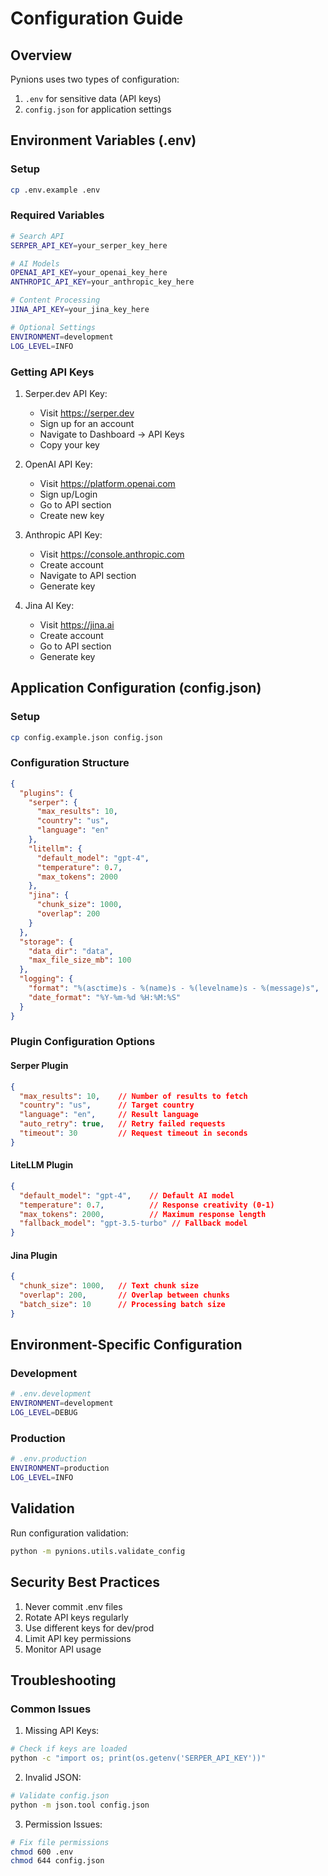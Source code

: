 # Configuration Guide

## Overview

Pynions uses two types of configuration:
1. `.env` for sensitive data (API keys)
2. `config.json` for application settings

## Environment Variables (.env)

### Setup
```bash
cp .env.example .env
```

### Required Variables
```bash
# Search API
SERPER_API_KEY=your_serper_key_here

# AI Models
OPENAI_API_KEY=your_openai_key_here
ANTHROPIC_API_KEY=your_anthropic_key_here

# Content Processing
JINA_API_KEY=your_jina_key_here

# Optional Settings
ENVIRONMENT=development
LOG_LEVEL=INFO
```

### Getting API Keys

1. Serper.dev API Key:
   - Visit https://serper.dev
   - Sign up for an account
   - Navigate to Dashboard → API Keys
   - Copy your key

2. OpenAI API Key:
   - Visit https://platform.openai.com
   - Sign up/Login
   - Go to API section
   - Create new key

3. Anthropic API Key:
   - Visit https://console.anthropic.com
   - Create account
   - Navigate to API section
   - Generate key

4. Jina AI Key:
   - Visit https://jina.ai
   - Create account
   - Go to API section
   - Generate key

## Application Configuration (config.json)

### Setup
```bash
cp config.example.json config.json
```

### Configuration Structure
```json
{
  "plugins": {
    "serper": {
      "max_results": 10,
      "country": "us",
      "language": "en"
    },
    "litellm": {
      "default_model": "gpt-4",
      "temperature": 0.7,
      "max_tokens": 2000
    },
    "jina": {
      "chunk_size": 1000,
      "overlap": 200
    }
  },
  "storage": {
    "data_dir": "data",
    "max_file_size_mb": 100
  },
  "logging": {
    "format": "%(asctime)s - %(name)s - %(levelname)s - %(message)s",
    "date_format": "%Y-%m-%d %H:%M:%S"
  }
}
```

### Plugin Configuration Options

#### Serper Plugin
```json
{
  "max_results": 10,    // Number of results to fetch
  "country": "us",      // Target country
  "language": "en",     // Result language
  "auto_retry": true,   // Retry failed requests
  "timeout": 30         // Request timeout in seconds
}
```

#### LiteLLM Plugin
```json
{
  "default_model": "gpt-4",    // Default AI model
  "temperature": 0.7,          // Response creativity (0-1)
  "max_tokens": 2000,          // Maximum response length
  "fallback_model": "gpt-3.5-turbo" // Fallback model
}
```

#### Jina Plugin
```json
{
  "chunk_size": 1000,   // Text chunk size
  "overlap": 200,       // Overlap between chunks
  "batch_size": 10      // Processing batch size
}
```

## Environment-Specific Configuration

### Development
```bash
# .env.development
ENVIRONMENT=development
LOG_LEVEL=DEBUG
```

### Production
```bash
# .env.production
ENVIRONMENT=production
LOG_LEVEL=INFO
```

## Validation

Run configuration validation:
```bash
python -m pynions.utils.validate_config
```

## Security Best Practices

1. Never commit .env files
2. Rotate API keys regularly
3. Use different keys for dev/prod
4. Limit API key permissions
5. Monitor API usage

## Troubleshooting

### Common Issues

1. Missing API Keys:
```bash
# Check if keys are loaded
python -c "import os; print(os.getenv('SERPER_API_KEY'))"
```

2. Invalid JSON:
```bash
# Validate config.json
python -m json.tool config.json
```

3. Permission Issues:
```bash
# Fix file permissions
chmod 600 .env
chmod 644 config.json
```